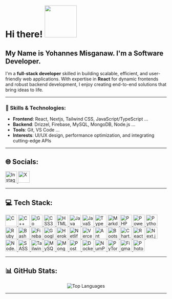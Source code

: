 # Hi there! <img src="https://media.tenor.com/c4cx59tZFTkAAAAM/baymax-hello.gif" height="100" />

## My Name is Yohannes Misganaw. I'm a Software Developer.

I'm a **full-stack developer** skilled in building scalable, efficient, and user-friendly web applications. With expertise in **React** for dynamic frontends and robust backend development, I enjoy creating end-to-end solutions that bring ideas to life.

---

### 🌟 Skills & Technologies:
- **Frontend**: React, Nextjs, Tailwind CSS, JavaScript/TypeScript ... 
- **Backend**: Drizzel, Firebase, MySQL, MongoDB, Node.js ...
- **Tools**: Git, VS Code ...
- **Interests**: UI/UX design, performance optimization, and integrating cutting-edge APIs 

---

## 🌐 Socials:
<p align="left">
  <a href="https://instagram.com/pr_jo_" target="_blank" rel="noreferrer">
    <img src="https://upload.wikimedia.org/wikipedia/commons/thumb/9/95/Instagram_logo_2022.svg/900px-Instagram_logo_2022.svg.png?20220518162235" width="36" height="36" alt="Instagram" />
  </a>
  <!--- <a href="https://linkedin.com/in/yohannes-misganaw" target="_blank" rel="noreferrer">
    <img src="https://upload.wikimedia.org/wikipedia/commons/thumb/e/e9/Linkedin_icon.svg/384px-Linkedin_icon.svg.png?20110609134306" width="36" height="36" alt="LinkedIn" />
  </a>-->
  <a href="https://x.com/Yohannes_Mg" target="_blank" rel="noreferrer">
    <img src="https://upload.wikimedia.org/wikipedia/commons/thumb/c/ce/X_logo_2023.svg/640px-X_logo_2023.svg.png" width="36" height="36" alt="X" />
  </a>
</p>


---


## 💻 Tech Stack:
  
<p align="left">
  <a href="https://devdocs.io/c/" target="_blank" rel="noreferrer">
    <img
      src="https://raw.githubusercontent.com/danielcranney/readme-generator/main/public/icons/skills/c-colored.svg"
      width="36"
      height="36"
      alt="C"
    />
  </a>
  <a href="https://isocpp.org/" target="_blank" rel="noreferrer">
    <img
      src="https://raw.githubusercontent.com/danielcranney/readme-generator/main/public/icons/skills/cplusplus-colored.svg"
      width="36"
      height="36"
      alt="C++"
    />
  </a>
  <a href="https://go.dev/" target="_blank" rel="noreferrer">
    <img
      src="https://raw.githubusercontent.com/danielcranney/readme-generator/main/public/icons/skills/go-colored.svg"
      width="36"
      height="36"
      alt="Go"
    />
  </a>
  <a
    href="https://developer.mozilla.org/en-US/docs/Web/CSS"
    target="_blank"
    rel="noreferrer"
  >
    <img
      src="https://raw.githubusercontent.com/danielcranney/readme-generator/main/public/icons/skills/css3-colored.svg"
      width="36"
      height="36"
      alt="CSS3"
    />
  </a>
  <a
    href="https://developer.mozilla.org/en-US/docs/Glossary/HTML5"
    target="_blank"
    rel="noreferrer"
  >
    <img
      src="https://raw.githubusercontent.com/danielcranney/readme-generator/main/public/icons/skills/html5-colored.svg"
      width="36"
      height="36"
      alt="HTML5"
    />
  </a>
  <a href="https://www.java.com/" target="_blank" rel="noreferrer">
    <img
      src="https://raw.githubusercontent.com/danielcranney/readme-generator/main/public/icons/skills/java-colored.svg"
      width="36"
      height="36"
      alt="Java"
    />
  </a>
  <a href="https://www.javascript.com/" target="_blank" rel="noreferrer">
    <img
      src="https://raw.githubusercontent.com/danielcranney/readme-generator/main/public/icons/skills/javascript-colored.svg"
      width="36"
      height="36"
      alt="JavaScript"
    />
  </a>
  <a href="https://www.typescriptlang.org/" target="_blank" rel="noreferrer">
    <img
      src="https://raw.githubusercontent.com/danielcranney/readme-generator/main/public/icons/skills/typescript-colored.svg"
      width="36"
      height="36"
      alt="TypeScript"
    />
  </a>
  <a href="https://www.markdownguide.org/" target="_blank" rel="noreferrer">
    <img
      src="https://cdn.jsdelivr.net/gh/devicons/devicon/icons/markdown/markdown-original.svg"
      width="36"
      height="36"
      alt="Markdown"
    />
  </a>
  <a href="https://www.php.net/" target="_blank" rel="noreferrer">
    <img
      src="https://raw.githubusercontent.com/danielcranney/readme-generator/main/public/icons/skills/php-colored.svg"
      width="36"
      height="36"
      alt="PHP"
    />
  </a>
  <a
    href="https://learn.microsoft.com/en-us/powershell/"
    target="_blank"
    rel="noreferrer"
  >
    <img
      src="https://raw.githubusercontent.com/danielcranney/readme-generator/main/public/icons/skills/powershell-colored.svg"
      width="36"
      height="36"
      alt="PowerShell"
    />
  </a>
  <a href="https://www.python.org/" target="_blank" rel="noreferrer">
    <img
      src="https://raw.githubusercontent.com/danielcranney/readme-generator/main/public/icons/skills/python-colored.svg"
      width="36"
      height="36"
      alt="Python"
    />
  </a>
  <a href="https://www.ruby-lang.org/en/" target="_blank" rel="noreferrer">
    <img
      src="https://raw.githubusercontent.com/danielcranney/readme-generator/main/public/icons/skills/ruby-colored.svg"
      width="36"
      height="36"
      alt="Ruby"
    />
  </a>
  <a
    href="https://en.wikipedia.org/wiki/Shell_script"
    target="_blank"
    rel="noreferrer"
  >
    <img
      src="https://cdn.jsdelivr.net/gh/devicons/devicon/icons/bash/bash-original.svg"
      width="36"
      height="36"
      alt="Bash Script"
    />
  </a>
  <a href="https://firebase.google.com/" target="_blank" rel="noreferrer">
    <img
      src="https://raw.githubusercontent.com/danielcranney/readme-generator/main/public/icons/skills/firebase-colored.svg"
      width="36"
      height="36"
      alt="Firebase"
    />
  </a>
  <a href="https://cloud.google.com/" target="_blank" rel="noreferrer">
    <img
      src="https://raw.githubusercontent.com/danielcranney/readme-generator/main/public/icons/skills/googlecloud-colored.svg"
      width="36"
      height="36"
      alt="Google Cloud"
    />
  </a>
  <a href="https://www.heroku.com/" target="_blank" rel="noreferrer">
    <img
      src="https://raw.githubusercontent.com/danielcranney/readme-generator/main/public/icons/skills/heroku-colored.svg"
      width="36"
      height="36"
      alt="Heroku"
    />
  </a>
  <a href="https://www.netlify.com/" target="_blank" rel="noreferrer">
    <img
      src="https://cdn.jsdelivr.net/gh/devicons/devicon/icons/netlify/netlify-original.svg"
      width="36"
      height="36"
      alt="Netlify"
    />
  </a>
  <a href="https://vercel.com/" target="_blank" rel="noreferrer">
    <img
      src="https://cdn.jsdelivr.net/gh/devicons/devicon/icons/vercel/vercel-original.svg"
      width="36"
      height="36"
      alt="Vercel"
    />
  </a>
  <a href="https://ant.design/" target="_blank" rel="noreferrer">
    <img
      src="https://gw.alipayobjects.com/zos/rmsportal/KDpgvguMpGfqaHPjicRK.svg"
      width="36"
      height="36"
      alt="Ant Design"
    />
  </a>

  <a href="https://getbootstrap.com/" target="_blank" rel="noreferrer">
    <img
      src="https://raw.githubusercontent.com/danielcranney/readme-generator/main/public/icons/skills/bootstrap-colored.svg"
      width="36"
      height="36"
      alt="Bootstrap"
    />
  </a>
  <a href="https://www.chartjs.org/" target="_blank" rel="noreferrer">
    <img
      src="https://www.chartjs.org/img/chartjs-logo.svg"
      width="36"
      height="36"
      alt="Chart.js"
    />
  </a>
  <a href="https://react.dev/" target="_blank" rel="noreferrer">
    <img
      src="https://raw.githubusercontent.com/danielcranney/readme-generator/main/public/icons/skills/react-colored.svg"
      width="36"
      height="36"
      alt="React"
    />
  </a>
  <a href="https://nextjs.org/" target="_blank" rel="noreferrer">
    <img
      src="https://raw.githubusercontent.com/danielcranney/readme-generator/main/public/icons/skills/nextjs-colored.svg"
      width="36"
      height="36"
      alt="Next.js"
    />
  </a>
  <a href="https://nodejs.org/" target="_blank" rel="noreferrer">
    <img
      src="https://raw.githubusercontent.com/danielcranney/readme-generator/main/public/icons/skills/nodejs-colored.svg"
      width="36"
      height="36"
      alt="Node.js"
    />
  </a>
  <a href="https://sass-lang.com/" target="_blank" rel="noreferrer">
    <img
      src="https://raw.githubusercontent.com/danielcranney/readme-generator/main/public/icons/skills/sass-colored.svg"
      width="36"
      height="36"
      alt="SASS"
    />
  </a>
  <a href="https://tailwindcss.com/" target="_blank" rel="noreferrer">
    <img
      src="https://raw.githubusercontent.com/danielcranney/readme-generator/main/public/icons/skills/tailwindcss-colored.svg"
      width="36"
      height="36"
      alt="Tailwind CSS"
    />
  </a>
  <a href="https://www.mysql.com/" target="_blank" rel="noreferrer">
    <img
      src="https://raw.githubusercontent.com/danielcranney/readme-generator/main/public/icons/skills/mysql-colored.svg"
      width="36"
      height="36"
      alt="MySQL"
    />
  </a>
  <a href="https://www.mongodb.com/" target="_blank" rel="noreferrer">
    <img
      src="https://raw.githubusercontent.com/danielcranney/readme-generator/main/public/icons/skills/mongodb-colored.svg"
      width="36"
      height="36"
      alt="MongoDB"
    />
  </a>
  <a href="https://www.postman.com/" target="_blank" rel="noreferrer">
    <img
      src="https://voyager.postman.com/logo/postman-logo-icon-orange.svg"
      width="36"
      height="36"
      alt="Postman"
    />
  </a>
  <a href="https://www.docker.com/" target="_blank" rel="noreferrer">
    <img
      src="https://raw.githubusercontent.com/danielcranney/readme-generator/main/public/icons/skills/docker-colored.svg"
      width="36"
      height="36"
      alt="Docker"
    />
  </a>
  <a href="https://numpy.org/" target="_blank" rel="noreferrer">
    <img
      src="https://numpy.org/images/logo.svg"
      width="36"
      height="36"
      alt="NumPy"
    />
  </a>
  <a href="https://pytorch.org/" target="_blank" rel="noreferrer">
    <img
      src="https://raw.githubusercontent.com/danielcranney/readme-generator/main/public/icons/skills/pytorch-colored.svg"
      width="36"
      height="36"
      alt="PyTorch"
    />
  </a>
  <a href="https://www.figma.com/" target="_blank" rel="noreferrer">
    <img
      src="https://raw.githubusercontent.com/danielcranney/readme-generator/main/public/icons/skills/figma-colored.svg"
      width="36"
      height="36"
      alt="Figma"
    />
  </a>
  <a
    href="https://www.adobe.com/products/photoshop.html"
    target="_blank"
    rel="noreferrer"
  >
    <img
      src="https://raw.githubusercontent.com/danielcranney/readme-generator/main/public/icons/skills/photoshop-colored.svg"
      width="36"
      height="36"
      alt="Photoshop"
    />
  </a>
</p>

---

## 📊 GitHub Stats:

<div align="center">
  <img src="https://github-readme-stats.vercel.app/api/top-langs/?username=Yohannes-Misganaw&theme=tokyonight&hide_border=false&include_all_commits=true&count_private=true&layout=compact" alt="Top Languages" />
</div>

---
